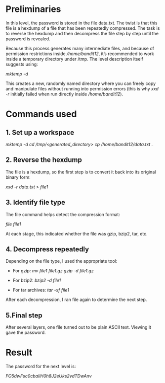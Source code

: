# Preliminaries

In this level, the password is stored in the file data.txt.
The twist is that this file is a hexdump of a file that has been repeatedly compressed.
The task is to reverse the hexdump and then decompress the file step by step until the password is revealed.

Because this process generates many intermediate files, and because of permission restrictions inside */home/bandit12*, it’s recommended to work inside a temporary directory under /tmp. The level description itself suggests using:

*mktemp -d*

This creates a new, randomly named directory where you can freely copy and manipulate files without running into permission errors (this is why *xxd -r* initially failed when run directly inside */home/bandit12*).

# Commands used

## 1. Set up a workspace

*mktemp -d*
*cd /tmp/<generated_directory>*
*cp /home/bandit12/data.txt .*

## 2. Reverse the hexdump

The file is a hexdump, so the first step is to convert it back into its original binary form:

*xxd -r data.txt > file1*

## 3. Identify file type

The file command helps detect the compression format:

*file file1*

At each stage, this indicated whether the file was gzip, bzip2, tar, etc.

## 4. Decompress repeatedly

Depending on the file type, I used the appropriate tool:

 - For gzip:
	*mv file1 file1.gz*
	*gzip -d file1.gz*

 - For bzip2:
	*bzip2 -d file1*
 
 - For tar archives:
	*tar -xf file1*

After each decompression, I ran file <filename> again to determine the next step.

## 5.Final step

After several layers, one file turned out to be plain ASCII text. Viewing it gave the password.

# Result

The password for the next level is:

*FO5dwFsc0cbaIiH0h8J2eUks2vdTDwAnv*